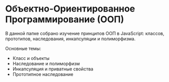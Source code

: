 # Объектно-Ориентированное Программирование (ООП)

В данной папке собрано изучение принципов ООП в JavaScript: классов, прототипов, наследования, инкапсуляции и полиморфизма.

Основные темы:
- Класс и объекты
- Наследование и полиморфизм
- Инкапсуляция и приватные свойства
- Прототипное наследование
